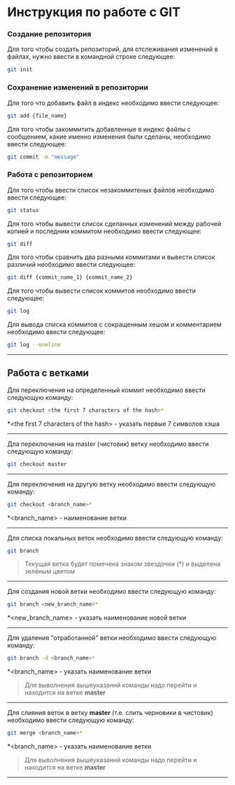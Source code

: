# Инструкция по работе с GIT

### Создание репозитория

Для того чтобы создать репозиторий, для отслеживания изменений в файлах, нужно ввести в командной строке следующее:

```sh
git init
```

### Сохранение изменений в репозитории

Для того что добавить файл в индекс необходимо ввести следующее:

```sh
git add {file_name}
```

Для того чтобы закоммитить добавленные в индекс файлы с сообщением, какие именно изменения были сделаны, необходимо ввести следующее:

```sh
git commit -m "message"
```

### Работа с репозиторием

Для того чтобы ввести список незакоммитеных файлов необходимо ввести следующее:

```sh
git status
```

Для того чтобы вывести список сделанных изменений между рабочей копией и последним коммитом необходимо ввести следующее:

```sh
git diff
```

Для того чтобы сравнить два разными коммитами и вывести список различий необходимо ввести следующее:

```sh
git diff {commit_name_1} {commit_name_2}
```

Для того чтобы вывести список коммитов необходимо ввести следующее:

```sh
git log
```

Для вывода списка коммитов с сокращенным хешом и комментарием необходимо ввести следующее:
```sh
git log --oneline
```

---

## Работа с ветками

Для переключения на определенный коммит необходимо ввести следующую команду:

```sh
git checkout <the first 7 characters of the hash>*
```
*<the first 7 characters of the hash> - указать первые 7 символов хэша

---

Дла переключения на master (чистовик) ветку необходимо ввести следующую команду:

```sh
git checkout master
```

---

Для переключения на другую ветку необходимо ввести следующую команду:

```sh
git checkout <branch_name>*
```
*<branch_name> - наименование ветки

---

Для списка локальных веток необходимо ввести следующую команду:

```sh
git branch 
```

> Текущая ветка будет помечена знаком звездочки (*) и выделена зелёным цветом

---

Для создания новой ветки необходимо ввести следующую команду:

```sh
git branch <new_branch_name>*
```
*<new_branch_name> - указать наименование новой ветки

---

Для удаления "отработанной" ветки необходимо ввести следующую команду:

```sh
git branch -d <branch_name>*
```

*<branch_name> - указать наименование ветки

>Для выволнения вышеуказаннй команды надо перейти и находится на ветке **master**

---

Для слияния веток в ветку **master** (т.е. слить черновики в чистовик) необходимо ввести следующую команду:

```sh
git merge <branch_name>*
```

*<branch_name> - указать наименование ветки

>Для выволнения вышеуказаннй команды надо перейти и находится на ветке **master**

---